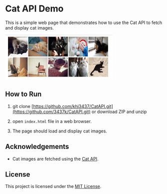 # Cat API Demo

This is a simple web page that demonstrates how to use the Cat API to fetch and display cat images.

![Cat Image](images/img_cat.png)

## How to Run

1. git clone [https://github.com/khj3437/CatAPI.git](https://github.com/3437k/CatAPI.git) or download ZIP and unzip

2. open `index.html` file in a web browser.

3. The page should load and display cat images.


## Acknowledgements

- Cat images are fetched using the [Cat API](https://thecatapi.com/).

## License

This project is licensed under the [MIT License](LICENSE).
